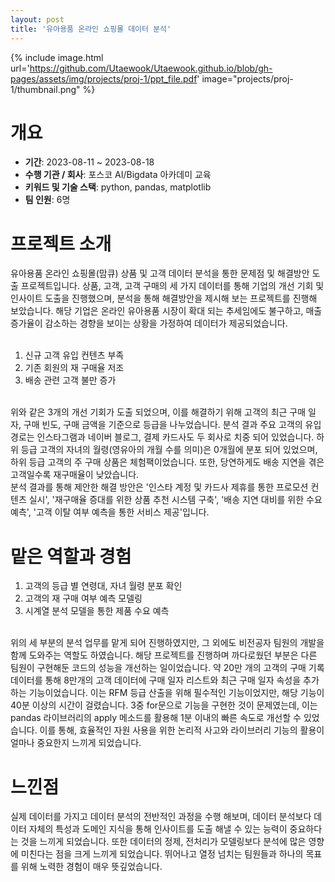 ```yaml
---
layout: post
title: '유아용품 온라인 쇼핑몰 데이터 분석'
---
```



{% include image.html url='https://github.com/Utaewook/Utaewook.github.io/blob/gh-pages/assets/img/projects/proj-1/ppt_file.pdf' image="projects/proj-1/thumbnail.png" %}

# 개요
- **기간**: 2023-08-11 ~ 2023-08-18
- **수행 기관 / 회사**: 포스코 AI/Bigdata 아카데미 교육
- **키워드 및 기술 스택**: python, pandas, matplotlib
- **팀 인원**: 6명
  
# 프로젝트 소개<br>
  
  유아용품 온라인 쇼핑몰(맘큐) 상품 및 고객 데이터 분석을 통한 문제점 및 해결방안 도출 프로젝트입니다.
  상품, 고객, 고객 구매의 세 가지 데이터를 통해 기업의 개선 기회 및 인사이트 도출을 진행했으며, 분석을 통해 해결방안을 제시해 보는 프로젝트를 진행해 보았습니다. 해당 기업은 온라인 유아용품 시장이 확대 되는 추세임에도 불구하고, 매출 증가율이 감소하는 경향을 보이는 상황을 가정하여 데이터가 제공되었습니다.<br><br>
  
  1. 신규 고객 유입 컨텐츠 부족
  2. 기존 회원의 재 구매율 저조
  3. 배송 관련 고객 불만 증가<br><br>
  
  위와 같은 3개의 개선 기회가 도출 되었으며, 이를 해결하기 위해 고객의 최근 구매 일자, 구매 빈도, 구매 금액을 기준으로 등급을 나누었습니다. 분석 결과 주요 고객의 유입 경로는 인스타그램과 네이버 블로그, 결제 카드사도 두 회사로 치중 되어 있었습니다.
  하위 등급 고객의 자녀의 월령(영유아의 개월 수를 의미)은 0개월에 분포 되어 있었으며, 하위 등급 고객의 주 구매 상품은 체험팩이었습니다.
  또한, 당연하게도 배송 지연을 겪은 고객일수록 재구매율이 낮았습니다.<br>
  분석 결과를 통해 제안한 해결 방안은 '인스타 계정 및 카드사 제휴를 통한 프로모션 컨텐츠 실시', '재구매율 증대를 위한 상품 추천 시스템 구축', '배송 지연 대비를 위한 수요 예측', '고객 이탈 여부 예측을 통한 서비스 제공'입니다.<br>

# 맡은 역할과 경험<br>
  1. 고객의 등급 별 연령대, 자녀 월령 분포 확인
  2. 고객의 재 구매 여부 예측 모델링
  3. 시계열 분석 모델을 통한 제품 수요 예측<br><br>

  위의 세 부분의 분석  업무를 맡게 되어 진행하였지만, 그 외에도 비전공자 팀원의 개발을 함께 도와주는 역할도 하였습니다. 해당 프로젝트를 진행하며 까다로웠던 부분은 다른 팀원이 구현해둔 코드의 성능을 개선하는 일이었습니다. 약 20만 개의 고객의 구매 기록 데이터를 통해 8만개의 고객 데이터에 구매 일자 리스트와 최근 구매 일자 속성을 추가하는 기능이었습니다. 이는 RFM 등급 산출을 위해 필수적인 기능이었지만, 해당 기능이 40분 이상의 시간이 걸렸습니다. 3중 for문으로 기능을 구현한 것이 문제였는데, 이는 pandas 라이브러리의 apply 메소드를 활용해 1분 이내의 빠른 속도로 개선할 수 있었습니다. 이를 통해, 효율적인 자원 사용을 위한 논리적 사고와 라이브러리 기능의 활용이 얼마나 중요한지 느끼게 되었습니다.<br>


# 느낀점<br>
  
  실제 데이터를 가지고 데이터 분석의 전반적인 과정을 수행 해보며, 데이터 분석보다 데이터 자체의 특성과 도메인 지식을 통해 인사이트를 도출 해낼 수 있는 능력이 중요하다는 것을 느끼게 되었습니다. 또한 데이터의 정제, 전처리가 모델링보다 분석에 많은 영향에 미친다는 점을 크게 느끼게 되었습니다. 뛰어나고 열정 넘치는 팀원들과 하나의 목표를 위해 노력한 경험이 매우 뜻깊었습니다.
    




